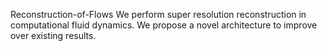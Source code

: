 Reconstruction-of-Flows
We perform super resolution reconstruction in computational fluid dynamics. We propose a novel architecture to improve over existing results.
